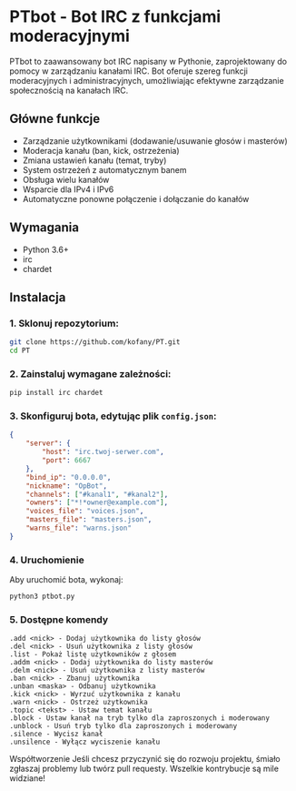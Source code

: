 # PTbot - Bot IRC z funkcjami moderacyjnymi

PTbot to zaawansowany bot IRC napisany w Pythonie, zaprojektowany do pomocy w zarządzaniu kanałami IRC. Bot oferuje szereg funkcji moderacyjnych i administracyjnych, umożliwiając efektywne zarządzanie społecznością na kanałach IRC.

## Główne funkcje

- Zarządzanie użytkownikami (dodawanie/usuwanie głosów i masterów)
- Moderacja kanału (ban, kick, ostrzeżenia)
- Zmiana ustawień kanału (temat, tryby)
- System ostrzeżeń z automatycznym banem
- Obsługa wielu kanałów
- Wsparcie dla IPv4 i IPv6
- Automatyczne ponowne połączenie i dołączanie do kanałów

## Wymagania

- Python 3.6+
- irc
- chardet

## Instalacja

### 1. Sklonuj repozytorium:

```bash
git clone https://github.com/kofany/PT.git
cd PT
```
### 2. Zainstaluj wymagane zależności:
```bash
pip install irc chardet
```
### 3. Skonfiguruj bota, edytując plik `config.json`:
```json
{
    "server": {
        "host": "irc.twoj-serwer.com",
        "port": 6667
    },
    "bind_ip": "0.0.0.0",
    "nickname": "OpBot",
    "channels": ["#kanal1", "#kanal2"],
    "owners": ["*!*owner@example.com"],
    "voices_file": "voices.json",
    "masters_file": "masters.json",
    "warns_file": "warns.json"
}
```

### 4. Uruchomienie
Aby uruchomić bota, wykonaj:
```bash
python3 ptbot.py
``` 
### 5. Dostępne komendy
```code
.add <nick> - Dodaj użytkownika do listy głosów
.del <nick> - Usuń użytkownika z listy głosów
.list - Pokaż listę użytkowników z głosem
.addm <nick> - Dodaj użytkownika do listy masterów
.delm <nick> - Usuń użytkownika z listy masterów
.ban <nick> - Zbanuj użytkownika
.unban <maska> - Odbanuj użytkownika
.kick <nick> - Wyrzuć użytkownika z kanału
.warn <nick> - Ostrzeż użytkownika
.topic <tekst> - Ustaw temat kanału
.block - Ustaw kanał na tryb tylko dla zaproszonych i moderowany
.unblock - Usuń tryb tylko dla zaproszonych i moderowany
.silence - Wycisz kanał
.unsilence - Wyłącz wyciszenie kanału
```
Współtworzenie
Jeśli chcesz przyczynić się do rozwoju projektu, śmiało zgłaszaj problemy lub twórz pull requesty. Wszelkie kontrybucje są mile widziane!
